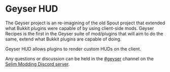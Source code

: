 # Geyser HUD
The Geyser project is an re-imagining of the old Spout project that extended what Bukkit plugins were capable of by using client-side mods.  Geyser Recipes is the first in the Geyser suite of mod/plugins that will aim to do the same, extend what Bukkit plugins are capable of doing.

Geyser HUD allows plugins to render custom HUDs on the client.

Any questions or discussion can be held in the [#geyser](https://discord.gg/bQbBu8R) channel on the [Selim Modding Discord server](https://discord.gg/NxverNw).